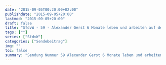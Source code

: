 ```yaml
---
date: "2015-09-05T00:20:00+02:00"
publishdate: "2015-09-05+20:00"
lastmod: "2015-09-05+20:00"
draft: false
title: "SfdvW - 59 - Alexander Gerst 6 Monate leben und arbeiten auf der ISS Re Publica 2015"
tags: [""]
series: ["SfdvW"]
categories: ["Sendebeitrag"]
img: ""
toc: false
summary: "Sendung Nummer 59 Alexander Gerst 6 Monate leben und arbeiten auf der ISS Re Publica 2015"
---
```


<div id="example"></div>
<script src="https://cdn.podlove.org/web-player/embed.js"></script>

<script>
  podlovePlayer('#example', '/blog/sfdvw59.json');
</script>
